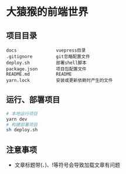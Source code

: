 # 大猿猴的前端世界

## 项目目录
```
docs               vuepress目录
.gitignore         git忽略配置文件
deploy.sh          部署shell脚本
package.json       项目包配置文件
README.md          README
yarn.lock          安装或更新依赖时产生的文件
```

## 运行、部署项目
```bash
# 本地运行项目
yarn dev
# 构建部署项目
sh deploy.sh
```

## 注意事项
- 文章标题带(、)、!等符号会导致加载文章有问题

